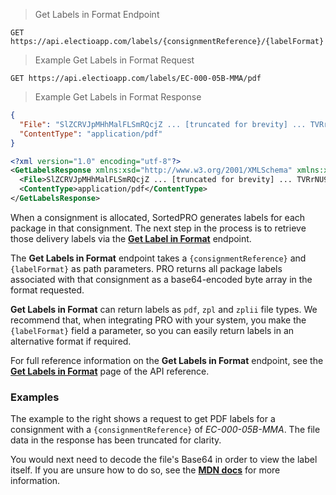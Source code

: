 > Get Labels in Format Endpoint
```
GET https://api.electioapp.com/labels/{consignmentReference}/{labelFormat}
```
> Example Get Labels in Format Request
```
GET https://api.electioapp.com/labels/EC-000-05B-MMA/pdf
```
> Example Get Labels in Format Response
```json
{
  "File": "SlZCRVJpMHhMalFLSmRQcjZ ... [truncated for brevity] ... TVRrNU9ERUtKU1ZGVDBZPQ==",
  "ContentType": "application/pdf"
}
```
```xml
<?xml version="1.0" encoding="utf-8"?>
<GetLabelsResponse xmlns:xsd="http://www.w3.org/2001/XMLSchema" xmlns:xsi="http://www.w3.org/2001/XMLSchema-instance" xmlns="http://electioapp.com/schemas/v1.1/MPD.Electio.SDK.DataTypes.LabelGeneration">
  <File>SlZCRVJpMHhMalFLSmRQcjZ ... [truncated for brevity] ... TVRrNU9ERUtKU1ZGVDBZPQ==</File>
  <ContentType>application/pdf</ContentType>
</GetLabelsResponse>
```

When a consignment is allocated, SortedPRO generates labels for each package in that consignment. The next step in the process is to retrieve those delivery labels via the **[Get Label in Format](https://docs.electioapp.com/#/api/GetLabelsinFormat)** endpoint.

The **Get Labels in Format** endpoint takes a `{consignmentReference}` and `{labelFormat}` as path parameters. PRO returns all package labels associated with that consignment as a base64-encoded byte array in the format requested.

**Get Labels in Format** can return labels as `pdf`, `zpl` and `zplii` file types. We recommend that, when integrating PRO with your system, you make the `{labelFormat}` field a parameter, so you can easily return labels in an alternative format if required.

<aside class="note">
  For full reference information on the <strong>Get Labels in Format</strong> endpoint, see the <strong><a href="https://docs.electioapp.com/#/api/GetLabelsinFormat">Get Labels in Format</a></strong> page of the API reference. 
</aside>  

### Examples

The example to the right shows a request to get PDF labels for a consignment with a `{consignmentReference}` of _EC-000-05B-MMA_. The file data in the response has been truncated for clarity.

You would next need to decode the file's Base64 in order to view the label itself. If you are unsure how to do so, see the **[MDN docs](https://developer.mozilla.org/en-US/docs/Web/API/WindowBase64/Base64_encoding_and_decoding)** for more information.